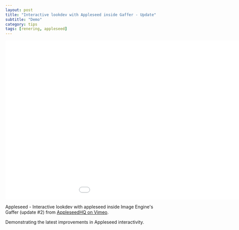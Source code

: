 ```yaml
---
layout: post
title: "Interactive lookdev with Appleseed inside Gaffer - Update"
subtitle: "Demo"
category: tips
tags: [renering, appleseed]
---
```


<div class="embed-responsive embed-responsive-16by9 mb-15">
    <iframe class="embed-responsive-item" src="//player.vimeo.com/video/125823120" width="1150" height="500" frameborder="0" scrolling="no" webkitallowfullscreen mozallowfullscreen allowfullscreen></iframe>
</div>

Appleseed - Interactive lookdev with appleseed inside Image Engine's Gaffer (update #2) from [AppleseedHQ on Vimeo](http://vimeo.com/appleseedhq).

Demonstrating the latest improvements in Appleseed interactivity.

